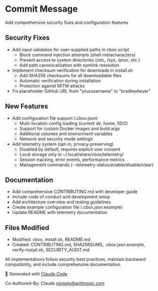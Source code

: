 # Commit Message

Add comprehensive security fixes and configuration features

## Security Fixes
- Add input validation for user-supplied paths in cbox script
  - Block command injection attempts (shell metacharacters)
  - Prevent access to system directories (/etc, /sys, /proc, etc.)
  - Add path canonicalization with symlink resolution
- Implement checksum verification for downloads in install.sh
  - Add SHA256 checksums for all downloadable files
  - Automatic verification during installation
  - Protection against MITM attacks
- Fix placeholder GitHub URL from "yourusername" to "bradleydwyer"

## New Features
- Add configuration file support (.cbox.json)
  - Multi-location config loading (current dir, home, XDG)
  - Support for custom Docker images and build args
  - Additional volumes and environment variables
  - Network and security mode settings
- Add telemetry system (opt-in, privacy-preserving)
  - Disabled by default, requires explicit user consent
  - Local storage only in ~/.local/share/cbox/telemetry/
  - Session tracking, error events, performance metrics
  - Management commands (--telemetry-status/enable/disable/clear)

## Documentation
- Add comprehensive CONTRIBUTING.md with developer guide
- Include code of conduct and development setup
- Add architecture overview and testing guidelines
- Create example configuration file (.cbox.json.example)
- Update README with telemetry documentation

## Files Modified
- Modified: cbox, install.sh, README.md
- Created: CONTRIBUTING.md, SHA256SUMS, .cbox.json.example, 
  verify-install.sh, SECURITY_AUDIT.md

All implementations follow security best practices, maintain backward 
compatibility, and include comprehensive documentation.

🤖 Generated with [Claude Code](https://claude.ai/code)

Co-Authored-By: Claude <noreply@anthropic.com>